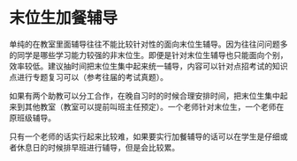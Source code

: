 # 末位生加餐辅导

单纯的在教室里面辅导往往不能比较针对性的面向末位生辅导。因为往往问问题多的同学是哪些学习能力较强的非末位生。即便是针对末位生辅导也只能面向个别，效率较低。建议抽时间把末位生集中起来统一辅导，内容可以针对点招考试的知识点进行专题复习可以（参考往届的考试真题）。

如果有两个助教可以分工合作，在晚自习时的时候合理安排时间，把末位生集中起来到其他教室（教室可以提前叫班主任预定）。一个老师针对末位生，一个老师在原班级辅导。

只有一个老师的话实行起来比较难，如果要实行加餐辅导的话可以在学生是仔细或者休息日的时候排早班进行辅导，但是会比较累。





